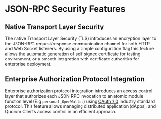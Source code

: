 # JSON-RPC Security Features

## Native Transport Layer Security
 
The native Transport Layer Security (TLS) introduces an encryption layer
to the JSON-RPC request/response communication channel for both HTTP,
and Web Socket listeners. By using a simple configuration flag this
feature allows the automatic generation of self signed certificate for
testing environment, or a smooth integration with certificate
authorities for enterprise deployment.
 
## Enterprise Authorization Protocol Integration
 
Enterprise authorization protocol integration introduces an access
control layer that authorizes each JSON RPC invocation to an atomic
module function level (E.g `personal_OpenWallet`) using
[OAuth 2.0](https://tools.ietf.org/html/rfc6749) industry standard
protocol. This feature allows managing distributed application (dApps),
and Quorum Clients access control in an efficient approach.